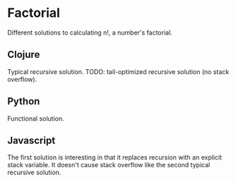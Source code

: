 # Factorial

Different solutions to calculating n!, a number's factorial.


## Clojure

Typical recursive solution.
TODO: tail-optimized recursive solution (no stack overflow).


## Python

Functional solution.


## Javascript

The first solution is interesting in that it replaces recursion with an
explicit stack variable. It doesn't cause stack overflow like the second
typical recursive solution.
